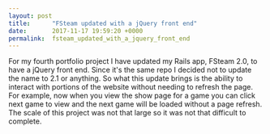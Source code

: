 ```yaml
---
layout: post
title:      "FSteam updated with a jQuery front end"
date:       2017-11-17 19:59:20 +0000
permalink:  fsteam_updated_with_a_jquery_front_end
---
```



For my fourth portfolio project I have updated my Rails app, FSteam 2.0, to have a jQuery front end. Since it's the same repo I decided not to update the name to 2.1 or anything. So what this update brings is the ability to interact with portions of the website without needing to refresh the page. For example, now when you view the show page for a game you can click next game to view and the next game will be loaded without a page refresh. The scale of this project was not that large so it was not that difficult to complete.
